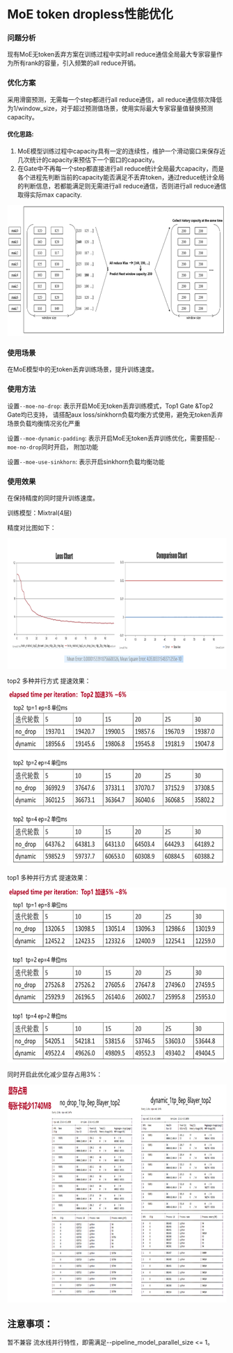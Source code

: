 # MoE token dropless性能优化

### 问题分析

现有MoE无token丢弃方案在训练过程中实时all reduce通信全局最大专家容量作为所有rank的容量，引入频繁的all reduce开销。

### 优化方案

采用滑窗预测，无需每一个step都进行all reduce通信，all reduce通信频次降低为1/window_size，对于超过预测值场景，使用实际最大专家容量值替换预测capacity。

#### 优化思路:

1. MoE模型训练过程中capacity具有一定的连续性，维护一个滑动窗口来保存近几次统计的capacity来预估下一个窗口的capacity。
2. 在Gate中不再每一个step都直接进行all reduce统计全局最大capacity，而是各个进程先判断当前的capacity能否满足不丢弃token，通过reduce统计全局的判断信息，若都能满足则无需进行all reduce通信，否则进行all reduce通信取得实际max capacity.
<p align="center"> <img src="../../../sources/images/moe_dynamic_padding_a.png" height="300px" width="600px"></p>

### 使用场景

在MoE模型中的无token丢弃训练场景，提升训练速度。

### 使用方法

设置`--moe-no-drop`: 表示开启MoE无token丢弃训练模式，Top1 Gate &Top2 Gate均已支持， 请搭配aux loss/sinkhorn负载均衡方式使用，避免无token丢弃场景负载均衡情况劣化严重

设置`--moe-dynamic-padding`: 表示开启MoE无token丢弃训练优化，需要搭配`--moe-no-drop`同时开启，
附加功能

设置`--moe-use-sinkhorn`: 表示开启sinkhorn负载均衡功能


### 使用效果

在保持精度的同时提升训练速度。

训练模型：Mixtral(4层)

精度对比图如下：
<p align="center"> <img src="../../../sources/images/moe_dynamic_padding_b.png" height="300px" width="800px"></p>

top2 多种并行方式 提速效果：
<p align="center"> <img src="../../../sources/images/moe_dynamic_padding_c.png" height="400px" width="800px"></p>

top1 多种并行方式 提速效果：
<p align="center"> <img src="../../../sources/images/moe_dynamic_padding_d.png" height="400px" width="800px"></p>

同时开启此优化减少显存占用3%：
<p align="center"> <img src="../../../sources/images/moe_dynamic_padding_e.png" height="500px" width="800px"></p>

## 注意事项：

暂不兼容 流水线并行特性，即需满足--pipeline_model_parallel_size <= 1。

